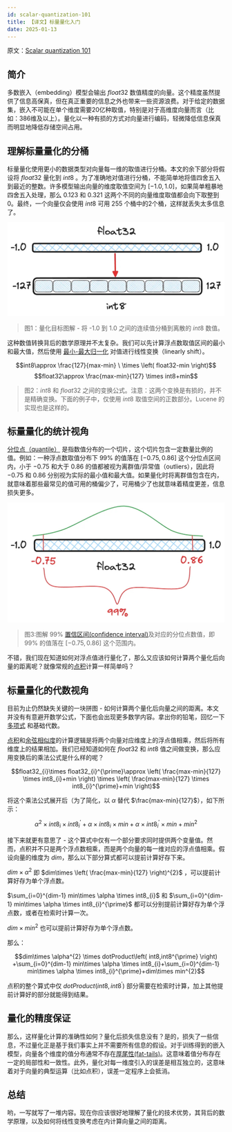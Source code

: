 ```yaml
---
id: scalar-quantization-101
title: 【译文】标量量化入门
date: 2025-01-13
---
```


原文：[Scalar quantization 101](https://www.elastic.co/search-labs/blog/scalar-quantization-101)

## 简介

多数嵌入（embedding）模型会输出 $float32$ 数值精度的向量。这个精度虽然提供了信息高保真，但在真正重要的信息之外也带来一些资源浪费。对于给定的数据集，嵌入不可能在单个维度需要20亿种取值，特别是对于高维度向量而言（比如：386维及以上）。量化以一种有损的方式对向量进行编码，轻微降低信息保真而明显地降低存储空间占用。

## 理解标量量化的分桶

标量量化使用更小的数据类型对向量每一维的取值进行分桶。本文的余下部分将假设将 $float32$ 量化到 $int8$ 。为了准确地对值进行分桶，不能简单地将值四舍五入到最近的整数。许多模型输出向量的维度取值空间为 $[-1.0, 1.0]$，如果简单粗暴地四舍五入处理，那么 0.123 和 0.321 这两个不同的向量维度取值都会向下取整到 0。最终，一个向量仅会使用 $int8$ 可用 255 个桶中的2个桶，这样就丢失太多信息了。

![float32-to-int8-buckets.jpeg|500](../assets/float32-to-int8-buckets.jpeg)
>图1：量化目标图解 - 将 -1.0 到 1.0 之间的连续值分桶到离散的 $int8$ 数值。

这种数值转换背后的数学原理并不太复杂。我们可以先计算浮点数取值区间的最小和最大值，然后使用 [最小-最大归一化](https://en.wikipedia.org/wiki/Feature_scaling#Rescaling_(min-max_normalization)) 对值进行线性变换（linearly shift）。

$$int8\approx \frac{127}{max-min} \  \times \left( float32-min \right)$$
$$float32\approx \frac{max-min}{127} \times int8+min$$

>图2：$int8$ 和 $float32$ 之间的变换公式。注意：这两个变换是有损的，并不是精确变换。下面的例子中，仅使用 $int8$ 取值空间的正数部分。Lucene 的实现也是这样的。

## 标量量化的统计视角

[分位点（quantile）](https://en.wikipedia.org/wiki/Quantile) 是指数值分布的一个切片，这个切片包含一定数量比例的值。例如：一种浮点数取值分布下 99% 的值落在 $[-0.75, 0.86]$ 这个分位点区间内，小于 $-0.75$ 和大于 $0.86$ 的值都被视为离群值/异常值（outliers），因此将 $-0.75$ 和 $0.86$ 分别视为实际的最小值和最大值。如果量化时将离群值包含在内，就意味着那些最常见的值可用的桶偏少了，可用桶少了也就意味着精度更差，信息损失更多。

![|500](../assets/quantile.jpeg)
>图3:图解 99%  [置信区间(confidence interval)](https://en.wikipedia.org/wiki/Confidence_interval)及对应的分位点数值，即 99% 的值落在 $[-0.75, 0.86]$ 这个范围内。

不错，我们现在知道如何对浮点值进行量化了，那么又应该如何计算两个量化后向量的距离呢？就像常规的[点积](https://en.wikipedia.org/wiki/Dot_product)计算一样简单吗？

## 标量量化的代数视角

目前为止仍然缺失关键的一块拼图 - 如何计算两个量化后向量之间的距离。本文并没有有意避开数学公式，下面也会出现更多数学内容。拿出你的铅笔，回忆一下[多项式](https://en.wikipedia.org/wiki/Polynomial) 和基础代数。

[点积](https://en.wikipedia.org/wiki/Dot_product)和[余弦相似度](https://en.wikipedia.org/wiki/Cosine_similarity)的计算逻辑是将两个向量对应维度上的浮点值相乘，然后将所有维度上的结果相加。我们已经知道如何在 $float32$ 和 $int8$ 值之间做变换，那么应用变换后的乘法公式是什么样的呢？

$$float32_{i}\times float32_{i}^{\prime}\approx \left( \frac{max-min}{127} \times int8_{i}+min \right) \times \left( \frac{max-min}{127} \times int8_{i}^{\prime}+min \right)$$

将这个乘法公式展开后（为了简化，以 $\alpha$ 替代 $\frac{max-min}{127}$），如下所示：

$$\alpha^{2} \times int8_{i}\times int8_{i}^{\prime}+\alpha \times int8_{i}\times min+\alpha \times int8_{i}^{\prime}\times min+min^{2}$$

接下来就更有意思了 - 这个算式中仅有一个部分要求同时提供两个变量值。然而，点积并不只是两个浮点数相乘，而是两个向量的每一维对应的浮点值相乘。假设向量的维度为 $dim$，那么以下部分算式都可以提前计算好存下来。

$dim\times \alpha^{2}$ 即 $dim\times \left( \frac{max-min}{127} \right)^{2}$ ，可以提前计算好存为单个浮点数。

$\sum_{i=0}^{dim-1} min\times \alpha \times int8_{i}$ 和 $\sum_{i=0}^{dim-1} min\times \alpha \times int8_{i}^{\prime}$ 都可以分别提前计算好存为单个浮点数，或者在检索时计算一次。

$dim\times min^{2}$ 也可以提前计算好存为单个浮点数。

那么：

$$dim\times \alpha^{2} \times dotProduct\left( int8,int8^{\prime} \right) +\sum_{i=0}^{dim-1} min\times \alpha \times int8_{i}+\sum_{i=0}^{dim-1} min\times \alpha \times int8_{i}^{\prime}+dim\times min^{2}$$

点积的整个算式中仅 $dotProduct\left( int8,int8^{\prime} \right)$ 部分需要在检索时计算，加上其他提前计算好的部分就能得到结果。

## 量化的精度保证

那么，这样量化计算的准确性如何？量化后损失信息没有？是的，损失了一些信息，不过量化正是基于我们事实上并不需要所有信息的假设。对于训练得到的嵌入模型，向量各个维度的值分布通常不存在[厚尾性(fat-tails)](https://en.wikipedia.org/wiki/Fat-tailed_distribution)。这意味着值分布存在一定的局部性和一致性。此外，量化对每一维度引入的误差是相互独立的，这意味着对于向量的典型运算（比如点积），误差一定程序上会抵消。

## 总结

哟，一写就写了一堆内容。现在你应该很好地理解了量化的技术优势，其背后的数学原理，以及如何将线性变换考虑在内计算向量之间的距离。